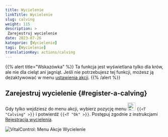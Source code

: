 ```yaml
---
title: Wycielenie
linkTitle: Wycielenie
slug: calving
weight: 115
description: >
 Zarejestruj wycielenie
date: 2023-07-26
kategorie: [Wycielenie]
tagi: [Wycielenie]
translationKey: actions/calving
---
```

{{% alert title="Wskazówka" %}}
Ta funkcja jest wyświetlana tylko dla krów, ale nie dla cieląt ani jagniąt.
Jeśli nie potrzebujesz tej funkcji, możesz ją dezaktywować w menu [ustawienia akcji](../setting/).
{{% /alert %}}

## Zarejestruj wycielenie {#register-a-calving}

Gdy tylko wejdziesz do menu akcji, wybierz pozycję menu <img src="/icons/actions/calving.svg" width="25" align="bottom" alt="Calving"  alt="Calving"/> `{{<T "Calving" >}}` i potwierdź `{{<T "Ok" >}}`. Postępuj zgodnie z instrukcjami [Rejestracja wycielenia](/pl/docs/new/calving/).

   ![VitalControl: Menu Akcje Wycielenie](../images/calving.png "Wycielenie")

